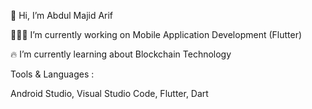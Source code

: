 👋 Hi, I’m Abdul Majid Arif

🏃🏻‍♂️ I’m currently working on Mobile Application Development (Flutter)

🔥 I’m currently learning about Blockchain Technology

Tools & Languages :

Android Studio, Visual Studio Code, Flutter, Dart

